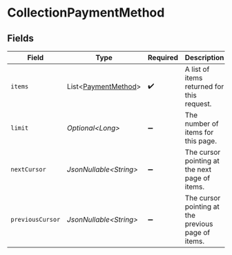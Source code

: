# CollectionPaymentMethod


## Fields

| Field                                                            | Type                                                             | Required                                                         | Description                                                      | Example                                                          |
| ---------------------------------------------------------------- | ---------------------------------------------------------------- | ---------------------------------------------------------------- | ---------------------------------------------------------------- | ---------------------------------------------------------------- |
| `items`                                                          | List\<[PaymentMethod](../../models/components/PaymentMethod.md)> | :heavy_check_mark:                                               | A list of items returned for this request.                       |                                                                  |
| `limit`                                                          | *Optional\<Long>*                                                | :heavy_minus_sign:                                               | The number of items for this page.                               | 20                                                               |
| `nextCursor`                                                     | *JsonNullable\<String>*                                          | :heavy_minus_sign:                                               | The cursor pointing at the next page of items.                   | ZXhhbXBsZTE                                                      |
| `previousCursor`                                                 | *JsonNullable\<String>*                                          | :heavy_minus_sign:                                               | The cursor pointing at the previous page of items.               | Xkjss7asS                                                        |
